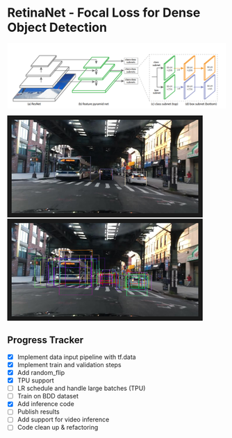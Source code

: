 # RetinaNet - Focal Loss for Dense Object Detection
![architecture](architecture.png)


<a href="test_box_encoding.png " target="_blank"><img 
src="test_box_encoding.png" alt="test_box_encoding" title="ground truth boxes" width="430" height="215" 
border="10" /></a>
<a href="test_anchor_matching.png " target="_blank"><img 
src="test_anchor_matching.png" alt="test_anchor_matching" title="matched anchor boxes" width="430" height="215" 
border="10" /></a>

## Progress Tracker
 - [x] Implement data input pipeline with tf.data
 - [x] Implement train and validation steps
 - [x] Add random_flip
 - [x] TPU support
 - [ ] LR schedule and handle large batches (TPU)
 - [ ] Train on BDD dataset
 - [x] Add inference code
 - [ ] Publish results
 - [ ] Add support for video inference
 - [ ] Code clean up & refactoring
